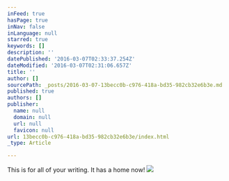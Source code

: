 ```yaml
---
inFeed: true
hasPage: true
inNav: false
inLanguage: null
starred: true
keywords: []
description: ''
datePublished: '2016-03-07T02:33:37.254Z'
dateModified: '2016-03-07T02:31:06.657Z'
title: ''
author: []
sourcePath: _posts/2016-03-07-13becc0b-c976-418a-bd35-982cb32e6b3e.md
published: true
authors: []
publisher:
  name: null
  domain: null
  url: null
  favicon: null
url: 13becc0b-c976-418a-bd35-982cb32e6b3e/index.html
_type: Article

---
```

This is for all of your writing. It has a home now!
![](https://the-grid-user-content.s3-us-west-2.amazonaws.com/55f6d9a4-8ef0-466f-9421-0e52e57fda4d.jpg)